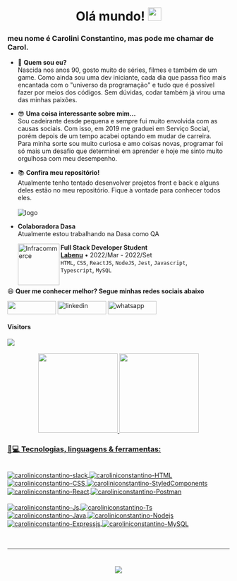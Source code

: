 <h1 align="center">Olá mundo! <img src="https://camo.githubusercontent.com/e8e7b06ecf583bc040eb60e44eb5b8e0ecc5421320a92929ce21522dbc34c891/68747470733a2f2f6d656469612e67697068792e636f6d2f6d656469612f6876524a434c467a6361737252346961377a2f67697068792e676966" alt="waving hand" width="30" height="30"></h1>
<h3>meu nome é Carolini Constantino, mas pode me chamar de Carol.</h3>

- 🤔 <strong> Quem sou eu? </strong> </br> Nascida nos anos 90, gosto muito de séries, filmes e também de um game. Como ainda sou uma dev iniciante, cada dia que passa fico mais encantada com o "universo da programação" e tudo que é possível fazer por meios dos códigos. Sem dúvidas, codar também já virou uma das minhas paixões.  


- 😎 <strong> Uma coisa interessante sobre mim... </strong> </br> Sou cadeirante desde pequena e sempre fui muito envolvida com as causas sociais. Com isso, em 2019 me graduei em Serviço Social, porém depois de um tempo acabei optando em mudar de carreira.</br>
Para minha sorte sou muito curiosa e amo coisas novas, programar foi só mais um desafio que determinei em aprender e hoje me sinto muito orgulhosa com meu desempenho.


- 📚 <strong>Confira meu repositório!</strong> </br> Atualmente tenho tentado desenvolver projetos front e back e alguns deles estão no meu repositório. Fique à vontade para conhecer todos eles. </br></br>
![logo](https://user-images.githubusercontent.com/101641921/188517778-20fccd10-b0ff-465f-801d-aec96bb08b34.png)</br>
- **Colaboradora Dasa** </br>
Atualmente estou trabalhando na Dasa como QA

    [<img align="left" height="94px" width="94px" alt="Infracommerce" src="https://user-images.githubusercontent.com/73656973/135145144-b8572a6c-b44e-4337-9b83-bde7f21b9327.png"/>](https://www.labenu.com.br/)
    **Full Stack Developer Student** \
    [**Labenu**](https://www.labenu.com.br/) • 2022/Mar - 2022/Set \
    `HTML`, `CSS`, `ReactJS`, `NodeJS`, `Jest`, `Javascript`, \
    `Typescript`, `MySQL ` \
    <br/>

😄 <strong> Quer me conhecer melhor? Segue minhas redes sociais abaixo </strong>

[<img src="https://img.shields.io/badge/Gmail-D14836?style=for-the-badge&logo=gmail&logoColor=white" height="30" width="110" align ="center">](mailto:caroliniconstantino@gmail.com)
<a href="https://www.linkedin.com/in/carolini-constantino-ba338a218/" target="blank"><img align="center" src="https://img.shields.io/badge/LinkedIn-0077B5?style=for-the-badge&logo=linkedin&logoColor=white" alt="linkedin" height="30" width="110" /></a>
<a href="https://api.whatsapp.com/send?phone=5551996686878" target="blank"><img align="center" src="https://img.shields.io/badge/WhatsApp-25D366?style=for-the-badge&logo=whatsapp&logoColor=white" alt="whatsapp" height="30" width="110" /></a>

<div>  
  <h4> Visitors </h4>
  <img src="https://profile-counter.glitch.me/caroliniconstantino/count.svg">
</div>

<br/>

<div align="center">
  <a href="https://github.com/caroliniconstantino">
  <img height="180em" src="https://github-readme-stats.vercel.app/api?username=caroliniconstantino&show_icons=true&theme=dark&include_all_commits=true&count_private=true"/>
  <img height="180em" src="https://github-readme-stats.vercel.app/api/top-langs/?username=caroliniconstantino&layout=compact&langs_count=8&theme=dark"/>
</div>
    
  <h3 align="left">🚀💻 Tecnologias, linguagens & ferramentas:</h3>
  <div style="display: inline_block"><br>
  <img align="center" alt="caroliniconstantino-slack" src="https://img.shields.io/badge/Slack-4A154B?style=for-the-badge&logo=slack&logoColor=white">
  <img align="center" alt="caroliniconstantino-HTML" src="https://img.shields.io/badge/HTML5-E34F26?style=for-the-badge&logo=html5&logoColor=white">
  <img align="center" alt="caroliniconstantino-CSS" src="https://img.shields.io/badge/CSS3-1572B6?style=for-the-badge&logo=css3&logoColor=white">
  <img align="center" alt="caroliniconstantino-StyledComponents" src="https://img.shields.io/badge/styled--components-DB7093?style=for-the-badge&logo=styled-components&logoColor=white">
  <img align="center" alt="caroliniconstantino-React" src="https://img.shields.io/badge/React-20232A?style=for-the-badge&logo=react&logoColor=61DAFB">
  <img align="center" alt="caroliniconstantino-Postman" src="https://img.shields.io/badge/Postman-FF6C37?style=for-the-badge&logo=postman&logoColor=white">
    <br/>
    <br/>
  <img align="center" alt="caroliniconstantino-Js" src="https://img.shields.io/badge/JavaScript-323330?style=for-the-badge&logo=javascript&logoColor=F7DF1E">
  <img align="center" alt="caroliniconstantino-Ts" src="https://img.shields.io/badge/TypeScript-007ACC?style=for-the-badge&logo=typescript&logoColor=white">
  <img align="center" alt="caroliniconstantino-Java" src="https://img.shields.io/badge/Java-ED8B00?style=for-the-badge&logo=java&logoColor=white">
  <img align="center" alt="caroliniconstantino-Nodejs" src="https://img.shields.io/badge/Node.js-43853D?style=for-the-badge&logo=node.js&logoColor=white">
  <img align="center" alt="caroliniconstantino-Expressjs" src="https://img.shields.io/badge/Express.js-404D59?style=for-the-badge">
  <img align="center" alt="caroliniconstantino-MySQL" src="https://img.shields.io/badge/MySQL-00000F?style=for-the-badge&logo=mysql&logoColor=white">
</div>
<br/>
<br/>
  
<div> 
 
  ---
  
  <!-- GIF MARIO -->
  <h1 align="center">
    <a>
      <img src="https://user-images.githubusercontent.com/78452566/140799812-a9c3a701-3b74-47fb-be11-c2363d68cd31.gif">
    </a>
  </h1>
</div>

